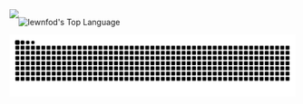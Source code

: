 <div style="display: flex; flex-direction: row">

<picture>
  <source
    srcset="https://github-readme-stats.vercel.app/api?username=iewnfod&show_icons=true&theme=dark"
    media="(prefers-color-scheme: dark)"
  />
  <source
    srcset="https://github-readme-stats.vercel.app/api?username=iewnfod&show_icons=true"
    media="(prefers-color-scheme: light), (prefers-color-scheme: no-preference)"
  />
  <img src="https://github-readme-stats.vercel.app/api?username=iewnfod&show_icons=true" />
</picture>

![Iewnfod's Top Language](https://github-readme-stats.vercel.app/api/top-langs/?username=iewnfod&layout=donut)

</div>

<picture>
  <source media="(prefers-color-scheme: dark)" srcset="https://raw.githubusercontent.com/iewnfod/iewnfod/output/github-contribution-grid-snake-dark.svg">
  <source media="(prefers-color-scheme: light)" srcset="https://raw.githubusercontent.com/iewnfod/iewnfod/output/github-contribution-grid-snake.svg">
  <img alt="github contribution grid snake animation" src="https://raw.githubusercontent.com/iewnfod/iewnfod/output/github-contribution-grid-snake.svg">
</picture>
